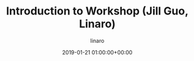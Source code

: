 ---
author: linaro
categories:
- events
- workshop
- arm-hpc-asia-2019
comments: false
event: arm-hpc-asia-2019
date: '2019-01-21 01:00:00+00:00'
slot: 08:55	- 09:00
image:
  featured: true
  path: /assets/images/content/introduction-to-workshop.jpg
layout: resource-post
title: 'Introduction to Workshop (Jill Guo, Linaro)'
tag: resource
speakers:
- biography: '""'
  company: Linaro
  job-title: 
  name: Jill Guo
youtube_video_url: https://www.youtube.com/watch?v=6xdgQPXdrXY&index=2&list=PLKZSArYQptsPLGSEUycUowh9oy8WF_epV&t=0s
amazon_s3_presentation_url: https://static.linaro.org/event-resources/arm-hpc-2019/slides/Introductiontoworkshop1.pdf
---